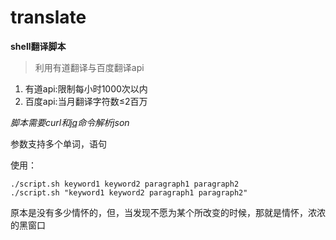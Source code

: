 # translate
**shell翻译脚本**

> 利用有道翻译与百度翻译api

1. 有道api:限制每小时1000次以内
2. 百度api:当月翻译字符数≤2百万

*脚本需要curl和[jq](https://stedolan.github.io/jq/)命令解析json*

参数支持多个单词，语句

使用：

```
./script.sh keyword1 keyword2 paragraph1 paragraph2
./script.sh "keyword1 keyword2 paragraph1 paragraph2"
```

原本是没有多少情怀的，但，当发现不愿为某个所改变的时候，那就是情怀，浓浓的黑窗口
